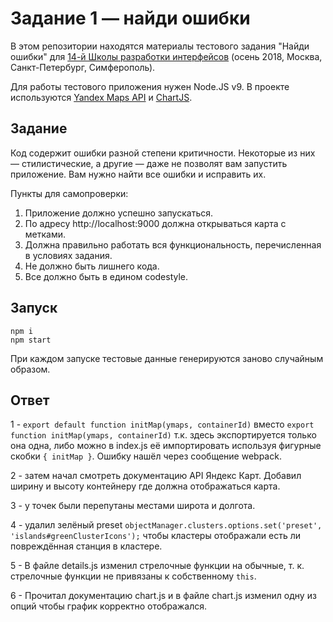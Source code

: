 # Задание 1 — найди ошибки

В этом репозитории находятся материалы тестового задания "Найди ошибки" для [14-й Школы разработки интерфейсов](https://academy.yandex.ru/events/frontend/shri_msk-2018-2) (осень 2018, Москва, Санкт-Петербург, Симферополь).

Для работы тестового приложения нужен Node.JS v9. В проекте используются [Yandex Maps API](https://tech.yandex.ru/maps/doc/jsapi/2.1/quick-start/index-docpage/) и [ChartJS](http://www.chartjs.org).

## Задание

Код содержит ошибки разной степени критичности. Некоторые из них — стилистические, а другие — даже не позволят вам запустить приложение. Вам нужно найти все ошибки и исправить их.

Пункты для самопроверки:

1. Приложение должно успешно запускаться.
1. По адресу http://localhost:9000 должна открываться карта с метками.
1. Должна правильно работать вся функциональность, перечисленная в условиях задания.
1. Не должно быть лишнего кода.
1. Все должно быть в едином codestyle.

## Запуск

```
npm i
npm start
```

При каждом запуске тестовые данные генерируются заново случайным образом.

## Ответ

1 - `export default function initMap(ymaps, containerId)` вместо `export function initMap(ymaps, containerId)` т.к. здесь экспортируется только она одна, либо можно в index.js её импортировать используя фигурные скобки `{ initMap }`. Ошибку нашёл через сообщение webpack.

2 - затем начал смотреть документацию API Яндекс Карт. Добавил ширину и высоту контейнеру где должна отображаться карта.

3 - у точек были перепутаны местами широта и долгота.

4 - удалил зелёный preset `objectManager.clusters.options.set('preset', 'islands#greenClusterIcons');` чтобы кластеры отображали есть ли повреждённая станция в кластере.

5 - В файле details.js изменил стрелочные функции на обычные, т. к. стрелочные функции не привязаны к собственному `this`.

6 - Прочитал документацию chart.js и в файле chart.js изменил одну из опций чтобы график корректно отображался.
